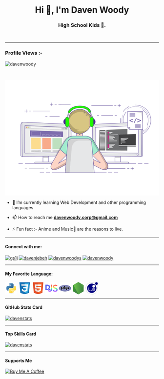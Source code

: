 <h1 align="center">Hi 👋, I'm Daven Woody</h1>
<h3 align="center">High School Kids 🌟.</h3>

<br>
<hr/>

<p align="center"> <h3>Profile Views :-</h3> <img src="https://komarev.com/ghpvc/?username=davenwoody&label=Profile%20views&color=0e75b6&style=flat&abbreviated=true"
    alt="davenwoody" align="center" /> 
  </p>

<br>

<p><img align="center" src="https://raw.githubusercontent.com/davenwoody/image-assets/refs/heads/main/coding-person.gif" alt="davenwoody" /></p>


- 🌱 I’m currently learning Web Development and other programming languages

- 📫 How to reach me **davenwoody.corp@gmail.com**

- ⚡ Fun fact :- Anime and Music🎵 are the reasons to live.

<hr/>

#### Connect with me:
  <a href="https://discord.com/users/1267021616429268994" target="blank"><img align="center"
      src="https://raw.githubusercontent.com/rahuldkjain/github-profile-readme-generator/refs/heads/master/src/images/icons/Social/discord.svg"
      alt="gs1j" height="30" width="40" /></a>
  <a href="https://instagram.com/@davenjebeh" target="blank"><img align="center"
      src="https://raw.githubusercontent.com/rahuldkjain/github-profile-readme-generator/refs/heads/master/src/images/icons/Social/instagram.svg"
      alt="davenjebeh" height="30" width="40" /></a>
  <a href="https://youtube.com/@davenwoodys" target="blank"><img align="center"
      src="https://raw.githubusercontent.com/rahuldkjain/github-profile-readme-generator/refs/heads/master/src/images/icons/Social/youtube.svg"
      alt="davenwoodys" height="30" width="40" /></a>
      <a href="https://github.com/davenwoody" target="blank"><img align="center"
      src="https://raw.githubusercontent.com/rahuldkjain/github-profile-readme-generator/refs/heads/master/src/images/icons/Social/github.svg"
      alt="davenwoody" height="30" width="40" /></a>

<hr/>

#### My Favorite Language:
  <a href="" target="blank"><img align="center"
      src="https://raw.githubusercontent.com/devicons/devicon/refs/heads/master/icons/python/python-original.svg"
      alt="python" height="40" width="40" /></a> <a href="" target="blank"><img align="center"
      src="https://raw.githubusercontent.com/devicons/devicon/refs/heads/master/icons/css3/css3-original.svg"
      alt="css3" height="40" width="40" /></a> <a href="" target="blank"><img align="center"
      src="https://raw.githubusercontent.com/devicons/devicon/refs/heads/master/icons/html5/html5-original.svg"
      alt="html5" height="40" width="40" /></a> <a href="" target="blank"><img align="center"
      src="https://raw.githubusercontent.com/devicons/devicon/refs/heads/master/icons/discordjs/discordjs-original.svg"
      alt="discordjs" height="40" width="40" /></a> <a href="" target="blank"><img align="center"
      src="https://raw.githubusercontent.com/devicons/devicon/refs/heads/master/icons/php/php-original.svg"
      alt="php" height="40" width="40" /></a> <a href="" target="blank"><img align="center"
      src="https://raw.githubusercontent.com/devicons/devicon/refs/heads/master/icons/nodejs/nodejs-original.svg"
      alt="nodejs" height="40" width="40" /></a> <a href="" target="blank"><img align="center"
      src="https://raw.githubusercontent.com/devicons/devicon/refs/heads/master/icons/lua/lua-original.svg"
      alt="lua" height="40" width="40" /></a>

<hr/>
   
 #### GitHub Stats Card

<a href="https://github.com/davenwoody" target="blank">
  <img src="https://github-readme-stats.vercel.app/api?username=davenwoody&show_icons=true" width="320" alt="davenstats"/>
</a>

<hr/>

#### Top Skills Card
<a href="https://github.com/davenwoody" target="blank">
  <img src="https://github-readme-stats.vercel.app/api/top-langs/?username=davenwoody&layout=compact&hide=html" width="320" alt="davenstats"/>
</a>

<hr/>

#### Supports Me
<a href="https://sociabuzz.com/dvaxsenzu/tribe" target="_blank"><img src="https://cdn.buymeacoffee.com/buttons/default-orange.png" alt="Buy Me A Coffee" height="23" width="100" style="border-radius:2px" />
</a>

